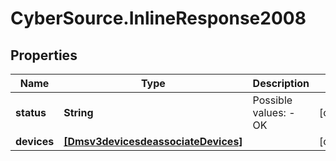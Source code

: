 # CyberSource.InlineResponse2008

## Properties
Name | Type | Description | Notes
------------ | ------------- | ------------- | -------------
**status** | **String** | Possible values: - OK | [optional] 
**devices** | [**[Dmsv3devicesdeassociateDevices]**](Dmsv3devicesdeassociateDevices.md) |  | [optional] 


